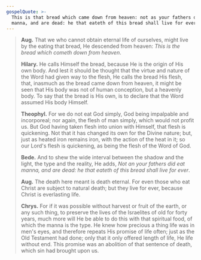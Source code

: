```yaml
---
gospelQuote: >-
  This is that bread which came down from heaven: not as your fathers did eat
  manna, and are dead: he that eateth of this bread shall live for ever.
---
```


> **Aug.** That we who cannot obtain eternal life of ourselves, might live by the eating that bread, He descended from heaven: *This is the bread which cometh down from heaven*.
> 
> **Hilary.** He calls Himself the bread, because He is the origin of His own body. And lest it should be thought that the virtue and nature of the Word had given way to the flesh, He calls the bread His flesh, that, inasmuch as the bread came down from heaven, it might be seen that His body was not of human conception, but a heavenly body. To say that the bread is His own, is to declare that the Word assumed His body Himself.
> 
> **Theophyl.** For we do not eat God simply, God being impalpable and incorporeal; nor again, the flesh of man simply, which would not profit us. But God having taken flesh into union with Himself, that flesh is quickening. Not that it has changed its own for the Divine nature; but, just as heated iron remains iron, with the action of the heat in it; so our Lord's flesh is quickening, as being the flesh of the Word of God.
> 
> **Bede.** And to shew the wide interval between the shadow and the light, the type and the reality, He adds, *Not an your fathers did eat manna, and are dead: he that eateth of this bread shall live for ever*.
> 
> **Aug.** The death here meant is death eternal. For even those who eat Christ are subject to natural death; but they live for ever, because Christ is everlasting life.
> 
> **Chrys.** For if it was possible without harvest or fruit of the earth, or any such thing, to preserve the lives of the Israelites of old for forty years, much more will He be able to do this with that spiritual food, of which the manna is the type. He knew how precious a thing life was in men's eyes, and therefore repeats His promise of life often; just as the Old Testament had done; only that it only offered length of life, He life without end. This promise was an abolition of that sentence of death, which sin had brought upon us.